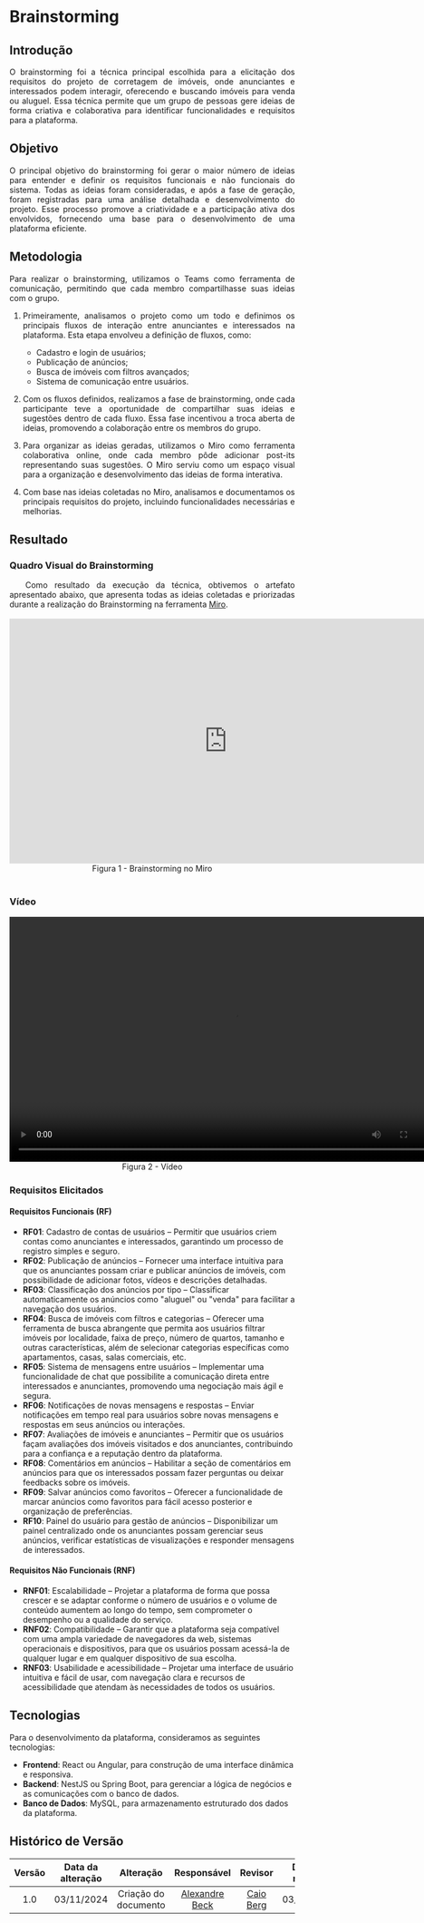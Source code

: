 # Brainstorming

## Introdução

<div align="justify">
O brainstorming foi a técnica principal escolhida para a elicitação dos requisitos do projeto de corretagem de imóveis, onde anunciantes e interessados podem interagir, oferecendo e buscando imóveis para venda ou aluguel. Essa técnica permite que um grupo de pessoas gere ideias de forma criativa e colaborativa para identificar funcionalidades e requisitos para a plataforma.
</div>

## Objetivo

<div align="justify">
O principal objetivo do brainstorming foi gerar o maior número de ideias para entender e definir os requisitos funcionais e não funcionais do sistema. Todas as ideias foram consideradas, e após a fase de geração, foram registradas para uma análise detalhada e desenvolvimento do projeto. Esse processo promove a criatividade e a participação ativa dos envolvidos, fornecendo uma base para o desenvolvimento de uma plataforma eficiente.
</div>

## Metodologia

<div align="justify">
Para realizar o brainstorming, utilizamos o Teams como ferramenta de comunicação, permitindo que cada membro compartilhasse suas ideias com o grupo.

1. Primeiramente, analisamos o projeto como um todo e definimos os principais fluxos de interação entre anunciantes e interessados na plataforma. Esta etapa envolveu a definição de fluxos, como:

   - Cadastro e login de usuários;
   - Publicação de anúncios;
   - Busca de imóveis com filtros avançados;
   - Sistema de comunicação entre usuários.

2. Com os fluxos definidos, realizamos a fase de brainstorming, onde cada participante teve a oportunidade de compartilhar suas ideias e sugestões dentro de cada fluxo. Essa fase incentivou a troca aberta de ideias, promovendo a colaboração entre os membros do grupo.

3. Para organizar as ideias geradas, utilizamos o Miro como ferramenta colaborativa online, onde cada membro pôde adicionar post-its representando suas sugestões. O Miro serviu como um espaço visual para a organização e desenvolvimento das ideias de forma interativa.

4. Com base nas ideias coletadas no Miro, analisamos e documentamos os principais requisitos do projeto, incluindo funcionalidades necessárias e melhorias.
</div>

## Resultado

### Quadro Visual do Brainstorming

<div align="justify">
&emsp;&emsp;Como resultado da execução da técnica, obtivemos o artefato apresentado abaixo, que apresenta todas as ideias coletadas e priorizadas durante a realização do Brainstorming na ferramenta <a href="https://miro.com">Miro</a>.
</div>
<br>
<iframe width="768" height="432" src="https://miro.com/app/board/uXjVLKM9Yr4=/?share_link_id=535533674274" frameborder="0" scrolling="no" allow="fullscreen; clipboard-read; clipboard-write" allowfullscreen></iframe>
<div align="center">Figura 1 - Brainstorming no Miro</div>
</div>
<br>

### Vídeo

<div align="center">
<video width="768" height="432" controls>
  <source src="URL_DO_VIDEO" type="video/mp4">
  Seu navegador não suporta a exibição do vídeo.
</video>
<div align="center">Figura 2 - Vídeo</div>
</div>

### Requisitos Elicitados

#### Requisitos Funcionais (RF)

- **RF01**: Cadastro de contas de usuários – Permitir que usuários criem contas como anunciantes e interessados, garantindo um processo de registro simples e seguro.
- **RF02**: Publicação de anúncios – Fornecer uma interface intuitiva para que os anunciantes possam criar e publicar anúncios de imóveis, com possibilidade de adicionar fotos, vídeos e descrições detalhadas.
- **RF03**: Classificação dos anúncios por tipo – Classificar automaticamente os anúncios como "aluguel" ou "venda" para facilitar a navegação dos usuários.
- **RF04**: Busca de imóveis com filtros e categorias – Oferecer uma ferramenta de busca abrangente que permita aos usuários filtrar imóveis por localidade, faixa de preço, número de quartos, tamanho e outras características, além de selecionar categorias específicas como apartamentos, casas, salas comerciais, etc.
- **RF05**: Sistema de mensagens entre usuários – Implementar uma funcionalidade de chat que possibilite a comunicação direta entre interessados e anunciantes, promovendo uma negociação mais ágil e segura.
- **RF06**: Notificações de novas mensagens e respostas – Enviar notificações em tempo real para usuários sobre novas mensagens e respostas em seus anúncios ou interações.
- **RF07**: Avaliações de imóveis e anunciantes – Permitir que os usuários façam avaliações dos imóveis visitados e dos anunciantes, contribuindo para a confiança e a reputação dentro da plataforma.
- **RF08**: Comentários em anúncios – Habilitar a seção de comentários em anúncios para que os interessados possam fazer perguntas ou deixar feedbacks sobre os imóveis.
- **RF09**: Salvar anúncios como favoritos – Oferecer a funcionalidade de marcar anúncios como favoritos para fácil acesso posterior e organização de preferências.
- **RF10**: Painel do usuário para gestão de anúncios – Disponibilizar um painel centralizado onde os anunciantes possam gerenciar seus anúncios, verificar estatísticas de visualizações e responder mensagens de interessados.

#### Requisitos Não Funcionais (RNF)

- **RNF01**: Escalabilidade – Projetar a plataforma de forma que possa crescer e se adaptar conforme o número de usuários e o volume de conteúdo aumentem ao longo do tempo, sem comprometer o desempenho ou a qualidade do serviço.
- **RNF02**: Compatibilidade – Garantir que a plataforma seja compatível com uma ampla variedade de navegadores da web, sistemas operacionais e dispositivos, para que os usuários possam acessá-la de qualquer lugar e em qualquer dispositivo de sua escolha.
- **RNF03**: Usabilidade e acessibilidade – Projetar uma interface de usuário intuitiva e fácil de usar, com navegação clara e recursos de acessibilidade que atendam às necessidades de todos os usuários.

## Tecnologias

Para o desenvolvimento da plataforma, consideramos as seguintes tecnologias:

- **Frontend**: React ou Angular, para construção de uma interface dinâmica e responsiva.
- **Backend**: NestJS ou Spring Boot, para gerenciar a lógica de negócios e as comunicações com o banco de dados.
- **Banco de Dados**: MySQL, para armazenamento estruturado dos dados da plataforma.

## Histórico de Versão

| Versão | Data da alteração |      Alteração       |                 Responsável                  |                   Revisor                    | Data de revisão |
| :----: | :---------------: | :------------------: | :------------------------------------------: | :------------------------------------------: | :-------------: |
|  1.0   |    03/11/2024     | Criação do documento | [Alexandre Beck](https://github.com/zzzBECK) | [Caio Berg](https://github.com/Caio-bergbjj) |   03/11/2024    |
